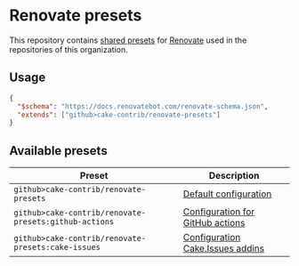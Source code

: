 # Renovate presets

This repository contains [shared presets] for [Renovate] used in the repositories of this organization.

## Usage

```json
{
  "$schema": "https://docs.renovatebot.com/renovate-schema.json",
  "extends": ["github>cake-contrib/renovate-presets"]
}
```

## Available presets

| Preset                                                | Description                                             |
|-------------------------------------------------------|---------------------------------------------------------|
| `github>cake-contrib/renovate-presets`                | [Default configuration](default.json)                   |
| `github>cake-contrib/renovate-presets:github-actions` | [Configuration for GitHub actions](github-actions.json) |
| `github>cake-contrib/renovate-presets:cake-issues`    | [Configuration Cake.Issues addins](cake-issues.json)    |

[shared presets]: https://docs.renovatebot.com/config-presets/
[Renovate]: https://renovatebot.com/
